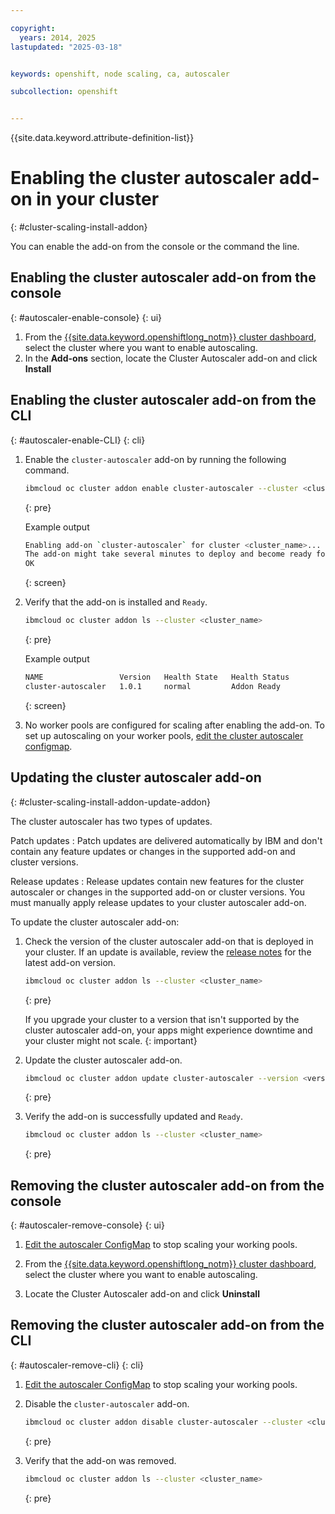 ```yaml
---

copyright: 
  years: 2014, 2025
lastupdated: "2025-03-18"


keywords: openshift, node scaling, ca, autoscaler

subcollection: openshift


---
```


{{site.data.keyword.attribute-definition-list}}




# Enabling the cluster autoscaler add-on in your cluster
{: #cluster-scaling-install-addon}

You can enable the add-on from the console or the command the line.

## Enabling the cluster autoscaler add-on from the console
{: #autoscaler-enable-console}
{: ui}
    
1. From the [{{site.data.keyword.openshiftlong_notm}} cluster dashboard](https://cloud.ibm.com/containers/cluster-management/clusters), select the cluster where you want to enable autoscaling.
1. In the **Add-ons** section, locate the Cluster Autoscaler add-on and click **Install**

## Enabling the cluster autoscaler add-on from the CLI
{: #autoscaler-enable-CLI}
{: cli}
    
1. Enable the `cluster-autoscaler` add-on by running the following command.
    ```sh
    ibmcloud oc cluster addon enable cluster-autoscaler --cluster <cluster_name>
    ```
    {: pre}

    Example output
    
    ```sh
    Enabling add-on `cluster-autoscaler` for cluster <cluster_name>...
    The add-on might take several minutes to deploy and become ready for use.
    OK
    ```
    {: screen}

1. Verify that the add-on is installed and `Ready`.
    ```sh
    ibmcloud oc cluster addon ls --cluster <cluster_name>
    ```
    {: pre}

    Example output

    ```sh
    NAME                 Version   Health State   Health Status   
    cluster-autoscaler   1.0.1     normal         Addon Ready
    ```
    {: screen}

1. No worker pools are configured for scaling after enabling the add-on. To set up autoscaling on your worker pools, [edit the cluster autoscaler configmap](/docs/openshift?topic=openshift-cluster-scaling-install-addon-enable).





## Updating the cluster autoscaler add-on
{: #cluster-scaling-install-addon-update-addon}

The cluster autoscaler has two types of updates.

Patch updates
:   Patch updates are delivered automatically by IBM and don't contain any feature updates or changes in the supported add-on and cluster versions.

Release updates
:   Release updates contain new features for the cluster autoscaler or changes in the supported add-on or cluster versions. You must manually apply release updates to your cluster autoscaler add-on.

To update the cluster autoscaler add-on:

1. Check the version of the cluster autoscaler add-on that is deployed in your cluster. If an update is available, review the [release notes](/docs/openshift?topic=openshift-ca_changelog) for the latest add-on version.
    ```sh
    ibmcloud oc cluster addon ls --cluster <cluster_name>
    ```
    {: pre}

    If you upgrade your cluster to a version that isn't supported by the cluster autoscaler add-on, your apps might experience downtime and your cluster might not scale.
    {: important}

2. Update the cluster autoscaler add-on.

    ```sh
    ibmcloud oc cluster addon update cluster-autoscaler --version <version-to-update> --cluster <cluster_name>
    ```
    {: pre}

3. Verify the add-on is successfully updated and `Ready`.

    ```sh
    ibmcloud oc cluster addon ls --cluster <cluster_name>
    ```
    {: pre}
    
    
## Removing the cluster autoscaler add-on from the console
{: #autoscaler-remove-console}
{: ui}

1. [Edit the autoscaler ConfigMap](/docs/openshift?topic=openshift-cluster-scaling-install-addon-enable) to stop scaling your working pools.

1. From the [{{site.data.keyword.openshiftlong_notm}} cluster dashboard](https://cloud.ibm.com/containers/cluster-management/clusters), select the cluster where you want to enable autoscaling.

1. Locate the Cluster Autoscaler add-on and click **Uninstall**


## Removing the cluster autoscaler add-on from the CLI
{: #autoscaler-remove-cli}
{: cli}

1. [Edit the autoscaler ConfigMap](/docs/openshift?topic=openshift-cluster-scaling-install-addon-enable) to stop scaling your working pools.
    
1. Disable the `cluster-autoscaler` add-on.

    ```sh
    ibmcloud oc cluster addon disable cluster-autoscaler --cluster <cluster_name>
    ```
    {: pre}

1. Verify that the add-on was removed.

    ```sh
    ibmcloud oc cluster addon ls --cluster <cluster_name>
    ```
    {: pre}
    
